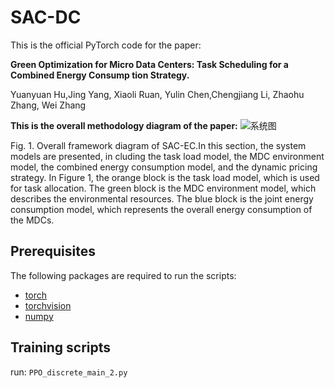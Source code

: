 # SAC-DC

This is the official PyTorch code for the paper:

**Green Optimization for Micro Data Centers: Task Scheduling for a Combined Energy Consump tion Strategy.**

Yuanyuan Hu,Jing Yang, Xiaoli Ruan, Yulin Chen,Chengjiang Li, Zhaohu Zhang, Wei Zhang

**This is the overall methodology diagram of the paper:**
![系统图](https://github.com/user-attachments/assets/878d6064-2fd2-4b08-86d8-2aa9167742de)

Fig. 1. Overall framework diagram of SAC-EC.In this section, the system models are presented, in cluding the task load model, the MDC environment model, the combined energy consumption model, and the dynamic pricing strategy. In Figure 1, the orange block is the task load model, which is used for task allocation. The green block is the MDC environment model, which describes the environmental resources. The blue block is the joint energy consumption model, which represents the overall energy consumption of the MDCs.




## Prerequisites

The following packages are required to run the scripts:

- [torch](https://github.com/pytorch/pytorch)
- [torchvision](https://github.com/pytorch/vision)
- [numpy](https://github.com/numpy/numpy)

## Training scripts

run: ``` PPO_discrete_main_2.py ```



